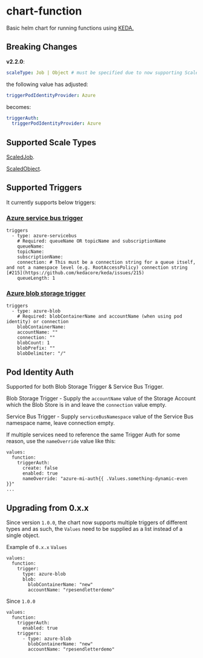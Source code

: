 # chart-function

Basic helm chart for running functions using [KEDA.](https://keda.sh/)

## Breaking Changes

**v2.2.0**:
``` yaml
scaleType: Job | Object # must be specified due to now supporting ScaledJob & ScaledObject
```

the following value has adjusted:
```yaml
triggerPodIdentityProvider: Azure
```
becomes:
```yaml
triggerAuth:
  triggerPodIdentityProvider: Azure
```

## Supported Scale Types

[ScaledJob](https://keda.sh/docs/1.4/concepts/scaling-jobs/).

[ScaledObject](https://keda.sh/docs/2.8/concepts/scaling-deployments/).

## Supported Triggers

It currently supports below triggers:

### [Azure service bus trigger](https://keda.sh/docs/1.4/scalers/azure-service-bus/)
```helmyaml
triggers
  - type: azure-servicebus 
    # Required: queueName OR topicName and subscriptionName
    queueName:
    topicName:
    subscriptionName:
    connection: # This must be a connection string for a queue itself, and not a namespace level (e.g. RootAccessPolicy) connection string [#215](https://github.com/kedacore/keda/issues/215)
    queueLength: 1
```
### [Azure blob storage trigger](https://keda.sh/docs/1.4/scalers/azure-storage-blob/)
```helmyaml
triggers
  - type: azure-blob
    # Required: blobContainerName and accountName (when using pod identity) or connection
    blobContainerName:
    accountName: ""
    connection: ""
    blobCount: 1
    blobPrefix: ""
    blobDelimiter: "/"
```

## Pod Identity Auth

Supported for both Blob Storage Trigger & Service Bus Trigger.

Blob Storage Trigger - Supply the `accountName` value of the Storage Account which the Blob Store is in and leave the `connection` value empty.

Service Bus Trigger - Supply `serviceBusNamespace` value of the Service Bus namespace name, leave connection empty.

If multiple services need to reference the same Trigger Auth for some reason, use the `nameOverride` value like this:
```helmyaml
values:
  function:
    triggerAuth:
      create: false
      enabled: true
      nameOverride: "azure-mi-auth{{ .Values.something-dynamic-even }}"
...
```

## Upgrading from 0.x.x
Since version `1.0.0`, the chart now supports multiple triggers of different types and as such, the `Values` need to be 
supplied as a list instead of a single object.

Example of `0.x.x` `Values`
```helmyaml
values:
  function:
    trigger:
      type: azure-blob
      blob:
        blobContainerName: "new"
        accountName: "rpesendletterdemo"
```

Since `1.0.0`
```helmyaml
values:
  function:
    triggerAuth:
      enabled: true
    triggers:
      - type: azure-blob
        blobContainerName: "new"
        accountName: "rpesendletterdemo"
```
